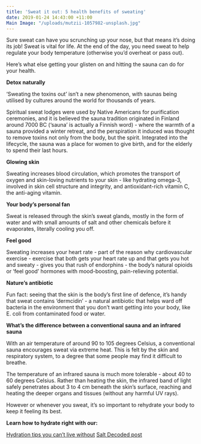 ```yaml
---
title: 'Sweat it out: 5 health benefits of sweating'
date: 2019-01-24 14:43:00 +11:00
Main Image: "/uploads/mutzii-1057982-unsplash.jpg"
---
```


Sure sweat can have you scrunching up your nose, but that means it’s doing its job! Sweat is vital for life. At the end of the day, you need sweat to help regulate your body temperature (otherwise you’d overheat or pass out).

Here’s what else getting your glisten on and hitting the sauna can do for your health.

**Detox naturally**

‘Sweating the toxins out’ isn’t a new phenomenon, with saunas being utilised by cultures around the world for thousands of years.

Spiritual sweat lodges were used by Native Americans for purification ceremonies, and it is believed the sauna tradition originated in Finland around 7000 BC (‘sauna’ is actually a Finnish word) -  where the warmth of a sauna provided a winter retreat, and the perspiration it induced was thought to remove toxins not only from the body, but the spirit. Integrated into the lifecycle, the sauna was a place for women to give birth, and for the elderly to spend their last hours.

**Glowing skin**

Sweating increases blood circulation, which promotes the transport of oxygen and skin-loving nutrients to your skin - like hydrating omega-3, involved in skin cell structure and integrity, and antioxidant-rich vitamin C, the anti-aging vitamin.

**Your body’s personal fan**

Sweat is released through the skin’s sweat glands, mostly in the form of water and with small amounts of salt and other chemicals before it evaporates, literally cooling you off.

**Feel good**

Sweating increases your heart rate - part of the reason why cardiovascular exercise - exercise that both gets your heart rate up and that gets you hot and sweaty -  gives you that rush of endorphins - the body’s natural opioids or ‘feel good’ hormones with mood-boosting,  pain-relieving potential.

**Nature’s antibiotic**

Fun fact: seeing that the skin is the body’s first line of defence, it’s handy that sweat contains ‘dermcidin’ - a natural antibiotic that helps ward off bacteria in the environment that you don’t want getting into your body, like E. coli from contaminated food or water.

**What’s the difference between a conventional sauna and an infrared sauna**

With an air temperature of around 90 to 105 degrees Celsius, a conventional sauna encourages sweat via extreme heat. This is felt by the skin and respiratory system, to a degree that some people may find it difficult to breathe.

The temperature of an infrared sauna is much more tolerable - about 40 to 60 degrees Celsius. Rather than heating the skin, the infrared band of light safely penetrates about 3 to 4 cm beneath the skin’s surface, reaching and heating the deeper organs and tissues (without any harmful UV rays).

However or whenever you sweat, it’s so important to rehydrate your body to keep it feeling its best. 

**Learn how to hydrate right with our:**

[Hydration tips you can’t live without](https://blog.soulara.com.au/blog/hydration-tips-you-cant-live-without/)
[Salt Decoded post](https://blog.soulara.com.au/blog/why-eating-more-salt-could-change-your-life-for-the-better/)